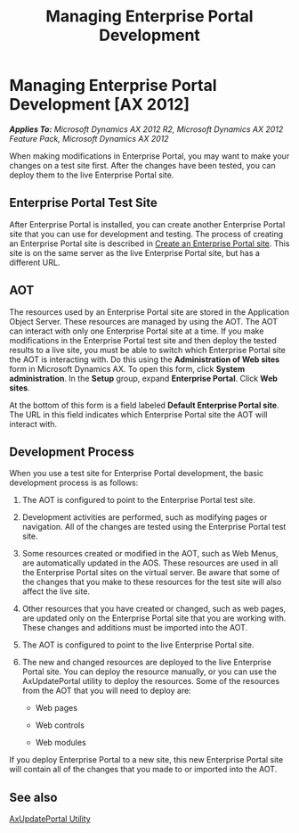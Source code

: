 ﻿---
title: Managing Enterprise Portal Development
TOCTitle: Managing Enterprise Portal Development
ms:assetid: b06f2e3c-8df7-4156-afde-2fd46c9b29d2
ms:mtpsurl: https://msdn.microsoft.com/en-us/library/Cc617398(v=AX.60)
ms:contentKeyID: 35245630
ms.date: 11/07/2012
mtps_version: v=AX.60
---

# Managing Enterprise Portal Development [AX 2012]


_**Applies To:** Microsoft Dynamics AX 2012 R2, Microsoft Dynamics AX 2012 Feature Pack, Microsoft Dynamics AX 2012_

When making modifications in Enterprise Portal, you may want to make your changes on a test site first. After the changes have been tested, you can deploy them to the live Enterprise Portal site.

## Enterprise Portal Test Site

After Enterprise Portal is installed, you can create another Enterprise Portal site that you can use for development and testing. The process of creating an Enterprise Portal site is described in [Create an Enterprise Portal site](https://msdn.microsoft.com/en-us/library/dd362092\(v=ax.60\)). This site is on the same server as the live Enterprise Portal site, but has a different URL.

## AOT

The resources used by an Enterprise Portal site are stored in the Application Object Server. These resources are managed by using the AOT. The AOT can interact with only one Enterprise Portal site at a time. If you make modifications in the Enterprise Portal test site and then deploy the tested results to a live site, you must be able to switch which Enterprise Portal site the AOT is interacting with. Do this using the **Administration of Web sites** form in Microsoft Dynamics AX. To open this form, click **System administration**. In the **Setup** group, expand **Enterprise Portal**. Click **Web sites**.

At the bottom of this form is a field labeled **Default Enterprise Portal site**. The URL in this field indicates which Enterprise Portal site the AOT will interact with.

## Development Process

When you use a test site for Enterprise Portal development, the basic development process is as follows:

1.  The AOT is configured to point to the Enterprise Portal test site.

2.  Development activities are performed, such as modifying pages or navigation. All of the changes are tested using the Enterprise Portal test site.

3.  Some resources created or modified in the AOT, such as Web Menus, are automatically updated in the AOS. These resources are used in all the Enterprise Portal sites on the virtual server. Be aware that some of the changes that you make to these resources for the test site will also affect the live site.

4.  Other resources that you have created or changed, such as web pages, are updated only on the Enterprise Portal site that you are working with. These changes and additions must be imported into the AOT.

5.  The AOT is configured to point to the live Enterprise Portal site.

6.  The new and changed resources are deployed to the live Enterprise Portal site. You can deploy the resource manually, or you can use the AxUpdatePortal utility to deploy the resources. Some of the resources from the AOT that you will need to deploy are:
    
      - Web pages
    
      - Web controls
    
      - Web modules

If you deploy Enterprise Portal to a new site, this new Enterprise Portal site will contain all of the changes that you made to or imported into the AOT.

## See also

[AxUpdatePortal Utility](axupdateportal-utility.md)

